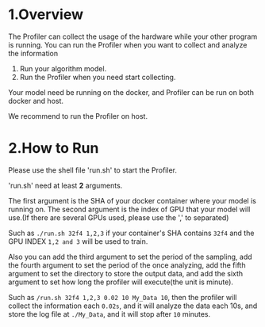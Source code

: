 # 1.Overview

The Profiler can collect the usage of the hardware while your other program is running.
You can run the Profiler when you want to collect and analyze the information

1. Run your algorithm model.
2. Run the Profiler when you need start collecting.

Your model need be running on the docker, and Profiler can be run on both docker and host.

We recommend to run the Profiler on host.

# 2.How to Run
Please use the shell file 'run.sh' to start the Profiler.

'run.sh' need at least **2** arguments.

The first argument is the SHA of your docker container where your model is running on.
The second argument is the index of GPU that your model will use.(If there are several GPUs used, please use the ',' to separated)

Such as `./run.sh 32f4 1,2,3` if your container's SHA contains `32f4` and the GPU INDEX `1,2 and 3` will be used to train.

Also you can add the third argument to set the period of the sampling, add the fourth argument to set the period of the once analyzing, add the fifth argument to set the directory to store the output data,
and add the sixth argument to set how long the profiler will execute(the unit is minute).

Such as `/run.sh 32f4 1,2,3 0.02 10 My_Data 10`, then the profiler will collect the information each `0.02s`, and it will analyze the data each 10s, and store the log file at `./My_Data`,
and it will stop after `10` minutes.
